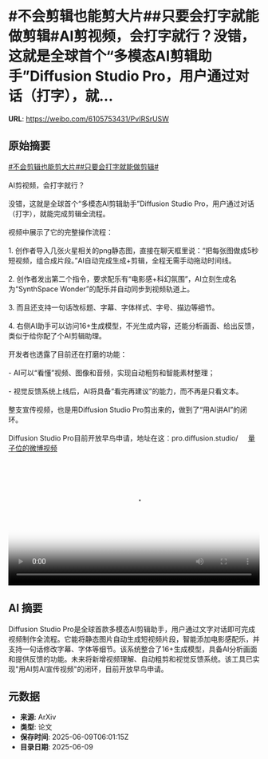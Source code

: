 # #不会剪辑也能剪大片##只要会打字就能做剪辑#AI剪视频，会打字就行？没错，这就是全球首个“多模态AI剪辑助手”Diffusion Studio Pro，用户通过对话（打字），就...

**URL**: https://weibo.com/6105753431/PvIRSrUSW

## 原始摘要

<a href="https://m.weibo.cn/search?containerid=231522type%3D1%26t%3D10%26q%3D%23%E4%B8%8D%E4%BC%9A%E5%89%AA%E8%BE%91%E4%B9%9F%E8%83%BD%E5%89%AA%E5%A4%A7%E7%89%87%23&amp;extparam=%23%E4%B8%8D%E4%BC%9A%E5%89%AA%E8%BE%91%E4%B9%9F%E8%83%BD%E5%89%AA%E5%A4%A7%E7%89%87%23" data-hide=""><span class="surl-text">#不会剪辑也能剪大片#</span></a><a href="https://m.weibo.cn/search?containerid=231522type%3D1%26t%3D10%26q%3D%23%E5%8F%AA%E8%A6%81%E4%BC%9A%E6%89%93%E5%AD%97%E5%B0%B1%E8%83%BD%E5%81%9A%E5%89%AA%E8%BE%91%23&amp;extparam=%23%E5%8F%AA%E8%A6%81%E4%BC%9A%E6%89%93%E5%AD%97%E5%B0%B1%E8%83%BD%E5%81%9A%E5%89%AA%E8%BE%91%23" data-hide=""><span class="surl-text">#只要会打字就能做剪辑#</span></a><br><br>AI剪视频，会打字就行？<br><br>没错，这就是全球首个“多模态AI剪辑助手”Diffusion Studio Pro，用户通过对话（打字），就能完成剪辑全流程。<br><br>视频中展示了它的完整操作流程：<br><br>1. 创作者导入几张火星相关的png静态图，直接在聊天框里说：“把每张图做成5秒短视频，组合成片段。”AI自动完成生成+剪辑，全程无需手动拖动时间线。<br>    <br>2. 创作者发出第二个指令，要求配乐有“电影感+科幻氛围”，AI立刻生成名为“SynthSpace Wonder”的配乐并自动同步到视频轨道上。<br>    <br>3. 而且还支持一句话改标题、字幕、字体样式、字号、描边等细节。<br>    <br>4. 右侧AI助手可以访问16+生成模型，不光生成内容，还能分析画面、给出反馈，类似于给你配了个AI剪辑助理。<br>    <br>开发者也透露了目前还在打磨的功能：<br><br>- AI可以“看懂”视频、图像和音频，实现自动粗剪和智能素材整理；<br>    <br>- 视觉反馈系统上线后，AI将具备“看完再建议”的能力，而不再是只看文本。<br>    <br>整支宣传视频，也是用Diffusion Studio Pro剪出来的，做到了“用AI讲AI”的闭环。<br><br>Diffusion Studio Pro目前开放早鸟申请，地址在这：pro.diffusion.studio/ <a href="https://video.weibo.com/show?fid=1034:5175596775309382" data-hide=""><span class="url-icon"><img style="width: 1rem;height: 1rem" src="https://h5.sinaimg.cn/upload/2015/09/25/3/timeline_card_small_video_default.png" referrerpolicy="no-referrer"></span><span class="surl-text">量子位的微博视频</span></a><br clear="both"><div style="clear: both"></div><video controls="controls" poster="https://tvax1.sinaimg.cn/orj480/006Fd7o3ly1i28zain0cej31hc0u00ur.jpg" style="width: 100%"><source src="https://f.video.weibocdn.com/o0/52ZVhUf4lx08oU5e4Q6k01041200gEJW0E010.mp4?label=mp4_720p&amp;template=1280x720.25.0&amp;ori=0&amp;ps=1CwnkDw1GXwCQx&amp;Expires=1749452463&amp;ssig=2itt1xdHjM&amp;KID=unistore,video"><source src="https://f.video.weibocdn.com/o0/WfhTGqVQlx08oU5dBNM4010412008zin0E010.mp4?label=mp4_hd&amp;template=852x480.25.0&amp;ori=0&amp;ps=1CwnkDw1GXwCQx&amp;Expires=1749452463&amp;ssig=qkPD%2BC1YB6&amp;KID=unistore,video"><source src="https://f.video.weibocdn.com/o0/NonevygElx08oU5dGqBy010412005jpn0E010.mp4?label=mp4_ld&amp;template=640x360.25.0&amp;ori=0&amp;ps=1CwnkDw1GXwCQx&amp;Expires=1749452463&amp;ssig=2iu3%2BqQWDY&amp;KID=unistore,video"><p>视频无法显示，请前往<a href="https://video.weibo.com/show?fid=1034%3A5175596775309382" target="_blank" rel="noopener noreferrer">微博视频</a>观看。</p></video>

## AI 摘要

Diffusion Studio Pro是全球首款多模态AI剪辑助手，用户通过文字对话即可完成视频制作全流程。它能将静态图片自动生成短视频片段，智能添加电影感配乐，并支持一句话修改字幕、字体等细节。该系统整合了16+生成模型，具备AI分析画面和提供反馈的功能。未来将新增视频理解、自动粗剪和视觉反馈系统。该工具已实现"用AI剪AI宣传视频"的闭环，目前开放早鸟申请。

## 元数据

- **来源**: ArXiv
- **类型**: 论文
- **保存时间**: 2025-06-09T06:01:15Z
- **目录日期**: 2025-06-09
